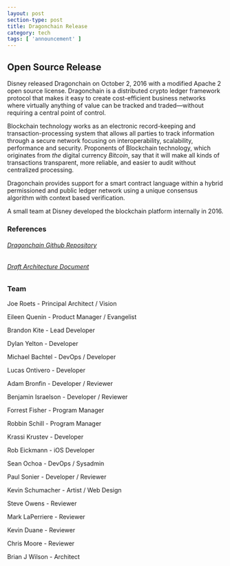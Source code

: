 ```yaml
---
layout: post
section-type: post
title: Dragonchain Release
category: tech
tags: [ 'announcement' ]
---
```


## Open Source Release

Disney released Dragonchain on October 2, 2016 with a modified Apache 2 open source license. Dragonchain is a distributed crypto ledger framework protocol that makes it easy to create cost-efficient business networks where virtually anything of value can be tracked and traded—without requiring a central point of control.

Blockchain technology works as an electronic record-keeping and transaction-processing system that allows all parties to track information through a secure network focusing on interoperability, scalability, performance and security. Proponents of Blockchain technology, which originates from _the_ digital currency *Bitcoin*, say that it will make all kinds of transactions transparent, more reliable, and easier to audit without centralized processing.

Dragonchain provides support for a smart contract language within a hybrid permissioned and public ledger network using a unique consensus algorithm with context based verification.

A small team at Disney developed the blockchain platform internally in 2016.

### References

###### [Dragonchain Github Repository](https://github.com/dragonchain/dragonchain)

###### [Draft Architecture Document](https://dragonchain.github.io/doc/DragonchainArchitecture.pdf)

### Team

Joe Roets - Principal Architect / Vision

Eileen Quenin - Product Manager / Evangelist

Brandon Kite - Lead Developer

Dylan Yelton - Developer

Michael Bachtel - DevOps / Developer

Lucas Ontivero - Developer

Adam Bronfin - Developer / Reviewer

Benjamin Israelson - Developer / Reviewer

Forrest Fisher - Program Manager

Robbin Schill - Program Manager

Krassi Krustev - Developer

Rob Eickmann - iOS Developer

Sean Ochoa - DevOps / Sysadmin

Paul Sonier - Developer / Reviewer

Kevin Schumacher - Artist / Web Design

Steve Owens - Reviewer

Mark LaPerriere - Reviewer

Kevin Duane - Reviewer

Chris Moore - Reviewer

Brian J Wilson - Architect

